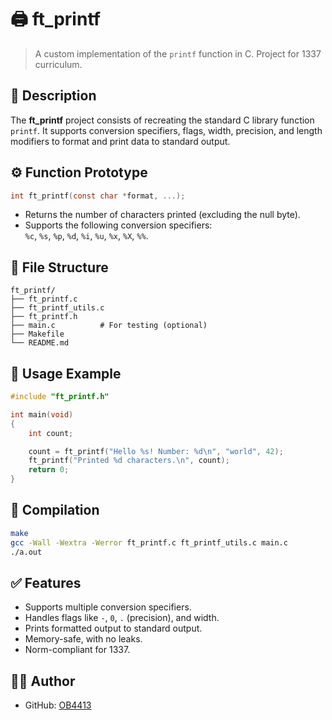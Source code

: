 # 🖨️ ft_printf

> A custom implementation of the `printf` function in C. Project for 1337 curriculum.

## 📌 Description

The **ft_printf** project consists of recreating the standard C library function `printf`. It supports conversion specifiers, flags, width, precision, and length modifiers to format and print data to standard output.

## ⚙️ Function Prototype

```c
int ft_printf(const char *format, ...);
```

- Returns the number of characters printed (excluding the null byte).
- Supports the following conversion specifiers:  
  `%c`, `%s`, `%p`, `%d`, `%i`, `%u`, `%x`, `%X`, `%%`.

## 📁 File Structure

```
ft_printf/
├── ft_printf.c
├── ft_printf_utils.c
├── ft_printf.h
├── main.c          # For testing (optional)
├── Makefile
└── README.md
```

## 🧪 Usage Example

```c
#include "ft_printf.h"

int main(void)
{
    int count;

    count = ft_printf("Hello %s! Number: %d\n", "world", 42);
    ft_printf("Printed %d characters.\n", count);
    return 0;
}
```

## 🔧 Compilation

```bash
make
gcc -Wall -Wextra -Werror ft_printf.c ft_printf_utils.c main.c
./a.out
```

## ✅ Features

- Supports multiple conversion specifiers.
- Handles flags like `-`, `0`, `.` (precision), and width.
- Prints formatted output to standard output.
- Memory-safe, with no leaks.
- Norm-compliant for 1337.

## 👨‍💻 Author

- GitHub: [OB4413](https://github.com/OB4413)
